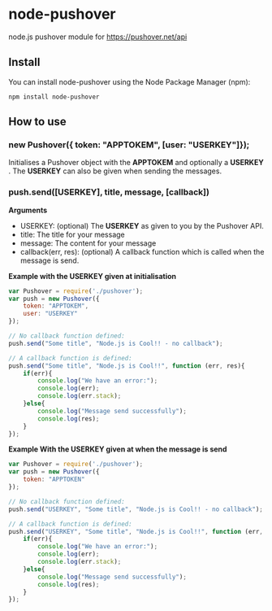 node-pushover
=============

node.js pushover module for https://pushover.net/api

## Install

You can install node-pushover using the Node Package Manager (npm):

    npm install node-pushover

## How to use

### new Pushover({ token: "APPTOKEM", [user: "USERKEY"]});

Initialises a Pushover object with the __APPTOKEM__ and optionally a __USERKEY__ . The __USERKEY__ can also be given when sending the messages.

### push.send([USERKEY], title, message, [callback])

__Arguments__
 - USERKEY: (optional) The __USERKEY__ as given to you by the Pushover API.
 - title: The title for your message
 - message: The content for your message
 - callback(err, res): (optional) A callback function which is called when the message is send.

__Example with the USERKEY given at initialisation__

```js
var Pushover = require('./pushover');
var push = new Pushover({
	token: "APPTOKEM",
	user: "USERKEY"
});

// No callback function defined:
push.send("Some title", "Node.js is Cool!! - no callback");

// A callback function is defined:
push.send("Some title", "Node.js is Cool!!", function (err, res){
	if(err){
		console.log("We have an error:");
		console.log(err);
		console.log(err.stack);
	}else{
		console.log("Message send successfully");
		console.log(res);
	}
});
```


__Example With the USERKEY given at when the message is send__

```js
var Pushover = require('./pushover');
var push = new Pushover({
	token: "APPTOKEN"
});

// No callback function defined:
push.send("USERKEY", "Some title", "Node.js is Cool!! - no callback");

// A callback function is defined:
push.send("USERKEY", "Some title", "Node.js is Cool!!", function (err, res){
	if(err){
		console.log("We have an error:");
		console.log(err);
		console.log(err.stack);
	}else{
		console.log("Message send successfully");
		console.log(res);
	}
});
```
